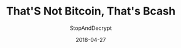 ---
layout: writing
title: That'S Not Bitcoin, That's Bcash
date: 2018-04-27
categories: ['Bitcoin']
author: ['StopAndDecrypt']
excerpt: Or, There and Back Again, a Full-Node’s tale
external_url: https://hackernoon.com/thats-not-bitcoin-that-s-bcash-f730f0d0a837
---
